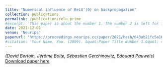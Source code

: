 ```yaml
---
title: "Numerical influence of ReLU’(0) on backpropagation" 
collection: publications
permalink: /publication/relu_prime
#excerpt: 'This paper is about the number 1. The number 2 is left for future work.'
date: 2021-12-01
venue: 'Neurips'
paperurl: 'https://proceedings.neurips.cc/paper/2021/hash/043ab21fc5a1607b381ac3896176dac6-Abstract.html'
#citation: 'Your Name, You. (2009). &quot;Paper Title Number 1.&quot; <i>Journal 1</i>. 1(1).'
---
```

*(David Bertoin, Jérôme Bolte, Sébastien Gerchinovitz, Edouard Pauwels)*  
[Download paper here](https://proceedings.neurips.cc/paper/2021/hash/043ab21fc5a1607b381ac3896176dac6-Abstract.html)

